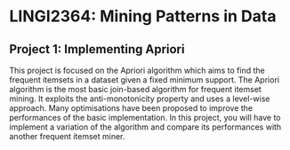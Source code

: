    # LINGI2364: Mining Patterns in Data
 ## Project 1: Implementing Apriori


  This project is focused on the Apriori algorithm which aims to find the frequent itemsets in a dataset given a fixed
      minimum support. The Apriori algorithm is the most basic join-based algorithm for frequent itemset mining. It
      exploits the anti-monotonicity property and uses a level-wise approach. Many optimisations have been proposed
      to improve the performances of the basic implementation. In this project, you will have to implement a variation of
      the algorithm and compare its performances with another frequent itemset miner.
